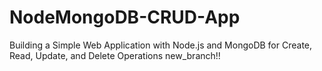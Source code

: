 # NodeMongoDB-CRUD-App
Building a Simple Web Application with Node.js and MongoDB for Create, Read, Update, and Delete Operations
new_branch!!